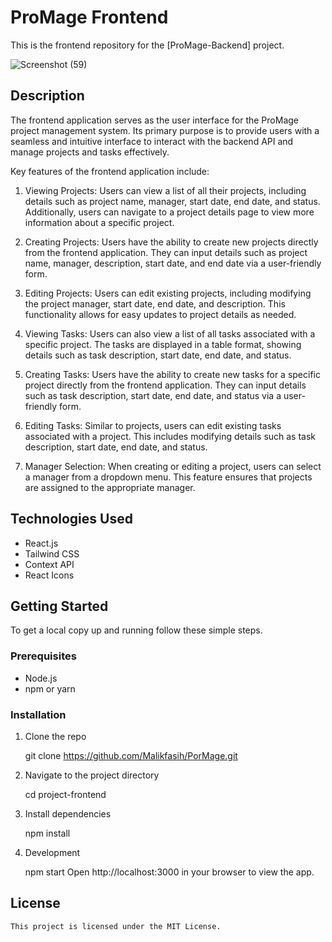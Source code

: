 # ProMage Frontend

This is the frontend repository for the [ProMage-Backend] project.

![Screenshot (59)](https://github.com/Malikfasih/PorMage/assets/90088021/0f0cf4a8-94ff-45f1-aa94-9c29ca992874)

## Description

The frontend application serves as the user interface for the ProMage project management system. Its primary purpose is to provide users with a seamless and intuitive interface to interact with the backend API and manage projects and tasks effectively.

Key features of the frontend application include:

1. Viewing Projects: Users can view a list of all their projects, including details such as project name, manager, start date, end date, and status. Additionally, users can navigate to a project details page to view more information about a specific project.

2. Creating Projects: Users have the ability to create new projects directly from the frontend application. They can input details such as project name, manager, description, start date, and end date via a user-friendly form.

3. Editing Projects: Users can edit existing projects, including modifying the project manager, start date, end date, and description. This functionality allows for easy updates to project details as needed.

4. Viewing Tasks: Users can also view a list of all tasks associated with a specific project. The tasks are displayed in a table format, showing details such as task description, start date, end date, and status.

5. Creating Tasks: Users have the ability to create new tasks for a specific project directly from the frontend application. They can input details such as task description, start date, end date, and status via a user-friendly form.

6. Editing Tasks: Similar to projects, users can edit existing tasks associated with a project. This includes modifying details such as task description, start date, end date, and status.

7. Manager Selection: When creating or editing a project, users can select a manager from a dropdown menu. This feature ensures that projects are assigned to the appropriate manager.

## Technologies Used

- React.js
- Tailwind CSS
- Context API
- React Icons

## Getting Started

To get a local copy up and running follow these simple steps.

### Prerequisites

- Node.js
- npm or yarn

### Installation

1. Clone the repo

   git clone https://github.com/Malikfasih/PorMage.git

2. Navigate to the project directory

   cd project-frontend

3. Install dependencies

   npm install

4. Development

   npm start
   Open http://localhost:3000 in your browser to view the app.

## License

    This project is licensed under the MIT License.
